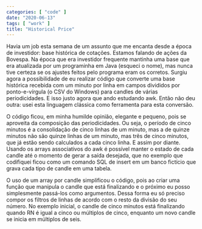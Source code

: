 ```yaml
---
categories: [ "code" ]
date: "2020-06-13"
tags: [ "work" ]
title: "Historical Price"
---
```

Havia um job esta semana de um assunto que me encanta desde a época de investidor: base histórica de cotações. Estamos falando de ações da Bovespa. Na época que era investidor frequente mantinha uma base que era atualizada por um programinha em Java (esqueci o nome), mas nunca tive certeza se os ajustes feitos pelo programa eram os corretos. Surgiu agora a possibilidade de eu realizar código que converte uma base histórica recebida com um minuto por linha em campos divididos por ponto-e-vírgula (o CSV do Windows) para candles de várias periodicidades. E isso justo agora que ando estudando awk. Então não deu outra: usei esta linguagem clássica como ferramenta para esta conversão.

O código ficou, em minha humilde opinião, elegante e pequeno, pois se aproveita da composição das periodicidades. Ou seja, o período de cinco minutos é a consolidação de cinco linhas de um minuto, mas a de quinze minutos não são quinze linhas de um minuto, mas três de cinco minutos, que já estão sendo calculados a cada cinco linha. E assim por diante. Usando os arrays associativos do awk é possível manter o estado de cada candle até o momento de gerar a saída desejada, que no exemplo que codifiquei ficou como um comando SQL de insert em um banco fictício que grava cada tipo de candle em uma tabela.

O uso de um array por candle simplificou o código, pois ao criar uma função que manipula o candle que está finalizando e o próximo eu posso simplesmente passá-los como argumentos. Dessa forma eu só preciso compor os filtros de linhas de acordo com o resto da divisão do seu número. No exemplo inicial, o candle de cinco minutos está finalizando quando RN é igual a cinco ou múltiplos de cinco, enquanto um novo candle se inicia em múltiplos de seis.
